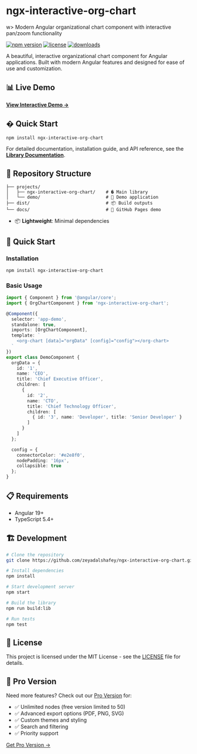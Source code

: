 # ngx-interactive-org-chart

w> Modern Angular organizational chart component with interactive pan/zoom functionality

[![npm version](https://img.shields.io/npm/v/ngx-interactive-org-chart)](https://www.npmjs.com/package/ngx-interactive-org-chart)
[![license](https://img.shields.io/npm/l/ngx-interactive-org-chart)](https://opensource.org/licenses/MIT)
[![downloads](https://img.shields.io/npm/dm/ngx-interactive-org-chart)](https://www.npmjs.com/package/ngx-interactive-org-chart)

A beautiful, interactive organizational chart component for Angular applications. Built with modern Angular features and designed for ease of use and customization.

## 📊 Live Demo

**[View Interactive Demo →](https://zeyadalshafey.github.io/ngx-interactive-org-chart)**

## � Quick Start

```bash
npm install ngx-interactive-org-chart
```

For detailed documentation, installation guide, and API reference, see the **[Library Documentation](./projects/ngx-interactive-org-chart/README.md)**.

## 🎯 Repository Structure

```
├── projects/
│   ├── ngx-interactive-org-chart/    # � Main library
│   └── demo/                         # 🎪 Demo application
├── dist/                             # 📦 Build outputs
└── docs/                             # 📖 GitHub Pages demo
```
- 📦 **Lightweight**: Minimal dependencies

## 🚀 Quick Start

### Installation

```bash
npm install ngx-interactive-org-chart
```

### Basic Usage

```typescript
import { Component } from '@angular/core';
import { OrgChartComponent } from 'ngx-interactive-org-chart';

@Component({
  selector: 'app-demo',
  standalone: true,
  imports: [OrgChartComponent],
  template: `
    <org-chart [data]="orgData" [config]="config"></org-chart>
  `
})
export class DemoComponent {
  orgData = {
    id: '1', 
    name: 'CEO', 
    title: 'Chief Executive Officer',
    children: [
      {
        id: '2', 
        name: 'CTO', 
        title: 'Chief Technology Officer',
        children: [
          { id: '3', name: 'Developer', title: 'Senior Developer' }
        ]
      }
    ]
  };

  config = {
    connectorColor: '#e2e8f0',
    nodePadding: '16px',
    collapsible: true
  };
}
```

## 📋 Requirements

- Angular 19+
- TypeScript 5.4+

## 🏗️ Development

```bash
# Clone the repository
git clone https://github.com/zeyadalshafey/ngx-interactive-org-chart.git

# Install dependencies
npm install

# Start development server
npm start

# Build the library
npm run build:lib

# Run tests
npm test
```

## 📄 License

This project is licensed under the MIT License - see the [LICENSE](LICENSE) file for details.

## 🚀 Pro Version

Need more features? Check out our [Pro Version](https://your-website.com/pro) for:

- ✅ Unlimited nodes (free version limited to 50)
- ✅ Advanced export options (PDF, PNG, SVG)
- ✅ Custom themes and styling
- ✅ Search and filtering
- ✅ Priority support

[Get Pro Version →](https://your-website.com/pro)